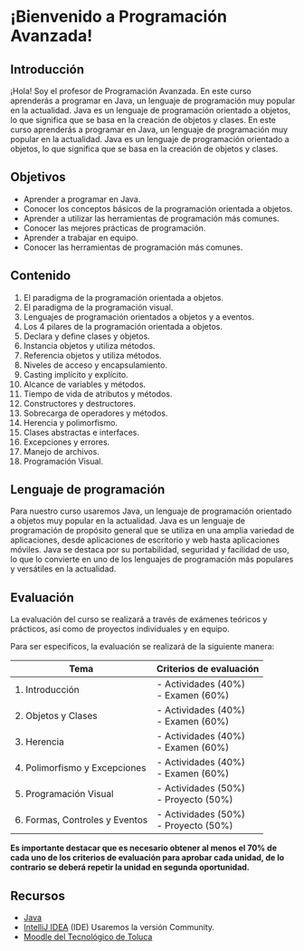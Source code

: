 # ¡Bienvenido a Programación Avanzada!

## Introducción

¡Hola! Soy el profesor de Programación Avanzada. En este curso aprenderás a programar en Java, un lenguaje de
programación muy popular en la actualidad. Java es un lenguaje de programación orientado a objetos, lo que significa que
se basa en la creación de objetos y clases. En este curso aprenderás a programar en Java, un lenguaje de programación
muy popular en la actualidad. Java es un lenguaje de programación orientado a objetos, lo que significa que se basa en
la creación de objetos y clases.

## Objetivos

- Aprender a programar en Java.
- Conocer los conceptos básicos de la programación orientada a objetos.
- Aprender a utilizar las herramientas de programación más comunes.
- Conocer las mejores prácticas de programación.
- Aprender a trabajar en equipo.
- Conocer las herramientas de programación más comunes.

## Contenido

1. El paradigma de la programación orientada a objetos.
2. El paradigma de la programación visual.
3. Lenguajes de programación orientados a objetos y a eventos.
4. Los 4 pilares de la programación orientada a objetos.
5. Declara y define clases y objetos.
6. Instancia objetos y utiliza métodos.
7. Referencia objetos y utiliza métodos.
8. Niveles de acceso y encapsulamiento.
9. Casting implícito y explícito.
10. Alcance de variables y métodos.
11. Tiempo de vida de atributos y métodos.
12. Constructores y destructores.
13. Sobrecarga de operadores y métodos.
14. Herencia y polimorfismo.
15. Clases abstractas e interfaces.
16. Excepciones y errores.
17. Manejo de archivos.
18. Programación Visual.

## Lenguaje de programación

Para nuestro curso usaremos Java, un lenguaje de programación orientado a objetos muy popular en la actualidad. Java es
un lenguaje de programación de propósito general que se utiliza en una amplia variedad de aplicaciones, desde
aplicaciones de escritorio y web hasta aplicaciones móviles. Java se destaca por su portabilidad, seguridad y facilidad
de uso, lo que lo convierte en uno de los lenguajes de programación más populares y versátiles en la actualidad.

## Evaluación

La evaluación del curso se realizará a través de exámenes teóricos y prácticos, así como de proyectos individuales y en
equipo.

Para ser especificos, la evaluación se realizará de la siguiente manera:

| Tema                           | Criterios de evaluación                  |
|--------------------------------|------------------------------------------|
| 1. Introducción                | - Actividades (40%)<br/>- Examen (60%)   |
| 2. Objetos y Clases            | - Actividades (40%)<br/>- Examen (60%)   |
| 3. Herencia                    | - Actividades (40%)<br/>- Examen (60%)   |
| 4. Polimorfismo y Excepciones  | - Actividades (40%)<br/>- Examen (60%)   |
| 5. Programación Visual         | - Actividades (50%)<br/>- Proyecto (50%) |
| 6. Formas, Controles y Eventos | - Actividades (50%)<br/>- Proyecto (50%) |

**Es importante destacar que es necesario obtener al menos el 70% de cada uno de los criterios de evaluación para
aprobar cada unidad, de lo contrario se deberá repetir la unidad en segunda oportunidad.**

## Recursos

- [Java](https://www.java.com/es/)
- [IntelliJ IDEA](https://www.jetbrains.com/es-es/idea/) (IDE) Usaremos la versión Community.
- [Moodle del Tecnológico de Toluca](https://moodle.toluca.tecnm.mx/)